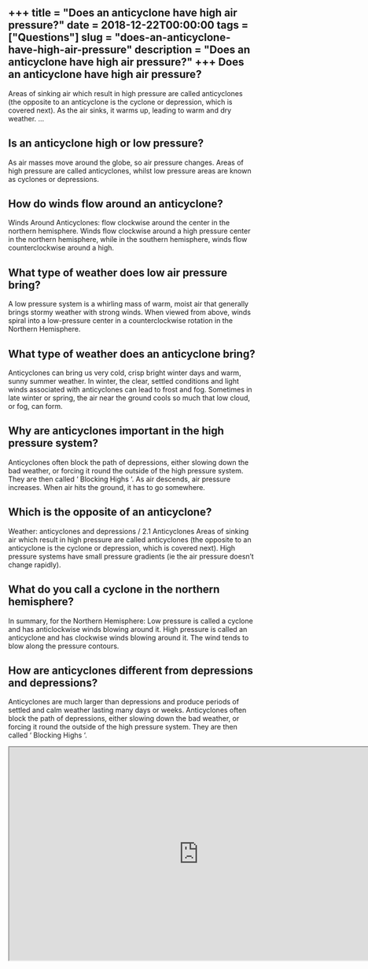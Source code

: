 +++
title = "Does an anticyclone have high air pressure?"
date = 2018-12-22T00:00:00
tags = ["Questions"]
slug = "does-an-anticyclone-have-high-air-pressure"
description = "Does an anticyclone have high air pressure?"
+++
Does an anticyclone have high air pressure?
-------------------------------------------

Areas of sinking air which result in high pressure are called anticyclones (the opposite to an anticyclone is the cyclone or depression, which is covered next). As the air sinks, it warms up, leading to warm and dry weather. …

Is an anticyclone high or low pressure?
---------------------------------------

As air masses move around the globe, so air pressure changes. Areas of high pressure are called anticyclones, whilst low pressure areas are known as cyclones or depressions.

How do winds flow around an anticyclone?
----------------------------------------

Winds Around Anticyclones: flow clockwise around the center in the northern hemisphere. Winds flow clockwise around a high pressure center in the northern hemisphere, while in the southern hemisphere, winds flow counterclockwise around a high.

What type of weather does low air pressure bring?
-------------------------------------------------

A low pressure system is a whirling mass of warm, moist air that generally brings stormy weather with strong winds. When viewed from above, winds spiral into a low-pressure center in a counterclockwise rotation in the Northern Hemisphere.

What type of weather does an anticyclone bring?
-----------------------------------------------

Anticyclones can bring us very cold, crisp bright winter days and warm, sunny summer weather. In winter, the clear, settled conditions and light winds associated with anticyclones can lead to frost and fog. Sometimes in late winter or spring, the air near the ground cools so much that low cloud, or fog, can form.

Why are anticyclones important in the high pressure system?
-----------------------------------------------------------

Anticyclones often block the path of depressions, either slowing down the bad weather, or forcing it round the outside of the high pressure system. They are then called ‘ Blocking Highs ‘. As air descends, air pressure increases. When air hits the ground, it has to go somewhere.

Which is the opposite of an anticyclone?
----------------------------------------

Weather: anticyclones and depressions / 2.1 Anticyclones Areas of sinking air which result in high pressure are called anticyclones (the opposite to an anticyclone is the cyclone or depression, which is covered next). High pressure systems have small pressure gradients (ie the air pressure doesn’t change rapidly).

What do you call a cyclone in the northern hemisphere?
------------------------------------------------------

In summary, for the Northern Hemisphere: Low pressure is called a cyclone and has anticlockwise winds blowing around it. High pressure is called an anticyclone and has clockwise winds blowing around it. The wind tends to blow along the pressure contours.

How are anticyclones different from depressions and depressions?
----------------------------------------------------------------

Anticyclones are much larger than depressions and produce periods of settled and calm weather lasting many days or weeks. Anticyclones often block the path of depressions, either slowing down the bad weather, or forcing it round the outside of the high pressure system. They are then called ‘ Blocking Highs ‘.

<iframe allow="accelerometer; autoplay; clipboard-write; encrypted-media; gyroscope; picture-in-picture" allowfullscreen="" class="__youtube_prefs__  epyt-is-override  no-lazyload" data-no-lazy="1" data-origheight="433" data-origwidth="770" data-skipgform_ajax_framebjll="" height="433" id="_ytid_39231" loading="lazy" src="https://www.youtube.com/embed/C9gjZ1Uika4?enablejsapi=1&autoplay=0&cc_load_policy=0&cc_lang_pref=&iv_load_policy=1&loop=0&modestbranding=0&rel=1&fs=1&playsinline=0&autohide=2&theme=dark&color=red&controls=1&" title="YouTube player" width="770"></iframe>